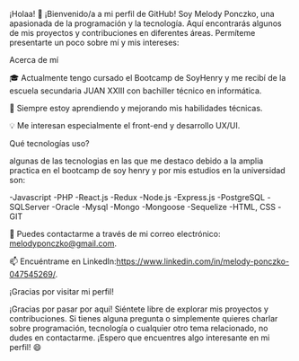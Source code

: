¡Holaa! 👋
¡Bienvenido/a a mi perfil de GitHub! Soy Melody Ponczko, una apasionada de la programación y la tecnología. Aquí encontrarás algunos de mis proyectos y contribuciones en diferentes áreas. Permíteme presentarte un poco sobre mí y mis intereses:

Acerca de mí

🎓 Actualmente tengo cursado el Bootcamp de SoyHenry y me recibí de la escuela secundaria JUAN XXIII con bachiller técnico en informática.

🌱 Siempre estoy aprendiendo y mejorando mis habilidades técnicas.

💡 Me interesan especialmente el front-end y desarrollo UX/UI.

Qué tecnologías uso?

algunas de las tecnologias en las que me destaco debido a la amplia practica en el bootcamp de soy henry y por mis estudios en la universidad son:

-Javascript
-PHP
-React.js
-Redux
-Node.js
-Express.js
-PostgreSQL
-SQLServer
-Oracle
-Mysql
-Mongo
-Mongoose
-Sequelize
-HTML, CSS
-GIT

📧 Puedes contactarme a través de mi correo electrónico: melodyponczko@gmail.com.

📫 Encuéntrame en LinkedIn:https://www.linkedin.com/in/melody-ponczko-047545269/.

¡Gracias por visitar mi perfil!

¡Gracias por pasar por aquí! Siéntete libre de explorar mis proyectos y contribuciones. Si tienes alguna pregunta o simplemente quieres charlar sobre programación, tecnología o cualquier otro tema relacionado, no dudes en contactarme. ¡Espero que encuentres algo interesante en mi perfil! 😄
